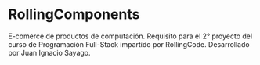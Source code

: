 # RollingComponents
E-comerce de productos de computación. Requisito para el 2° proyecto del curso de Programación Full-Stack impartido por RollingCode. Desarrollado por Juan Ignacio Sayago.
